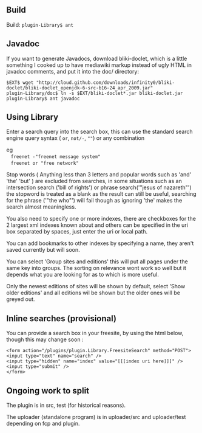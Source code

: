 ## Build

Build: `plugin-Library$ ant`


## Javadoc

If you want to generate Javadocs, download bliki-doclet, which is a little
something I cooked up to have mediawiki markup instead of ugly HTML in javadoc
comments, and put it into the doc/ directory:

```
$EXT$ wget "http://cloud.github.com/downloads/infinity0/bliki-doclet/bliki-doclet_openjdk-6-src-b16-24_apr_2009.jar"
plugin-Library/doc$ ln -s $EXT/bliki-doclet*.jar bliki-doclet.jar
plugin-Library$ ant javadoc
```

## Using Library

Enter a search query into the search box, this can use the standard search engine
query syntax ( `or`, `not/-`, `""`) or any combination

eg  
&nbsp;&nbsp; `freenet -"freenet message system"`  
&nbsp;&nbsp; `freenet or "free network"`

Stop words ( Anything less than 3 letters and popular words such as 'and' 'the'
'but' ) are excluded from searches, in some situations such as an intersection
search ('bill of rights') or phrase search('"jesus of nazareth"') the stopword
is treated as a blank as the result can still be useful, searching for
the phrase ('"the who"') will fail though as ignoring 'the' makes the search almost meaningless.

You also need to specify one or more indexes, there are checkboxes for the 2
largest xml indexes known about and others can be specified in the uri box
separated by spaces, just enter the uri or local path.

You can add bookmarks to other indexes by specifying a name, they aren't saved
currently but will soon.

You can select 'Group sites and editions' this will put all pages under the same
key into groups. The sorting on relevance wont work so well but it depends what
you are looking for as to which is more useful.

Only the newest editions of sites will be shown by default, select 'Show older
editions' and all editions wil be shown but the older ones will be greyed out.


## Inline searches (provisional)

You can provide a search box in your freesite, by using the html below, though
this may change soon :

```
<form action="/plugins/plugin.Library.FreesiteSearch" method="POST">
<input type="text" name="search" />
<input type="hidden" name="index" value="[[[index uri here]]]" />
<input type="submit" />
</form>
```

## Ongoing work to split

The plugin is in src, test (for historical reasons).

The uploader (standalone program) is in uploader/src and uploader/test depending on fcp and plugin.

